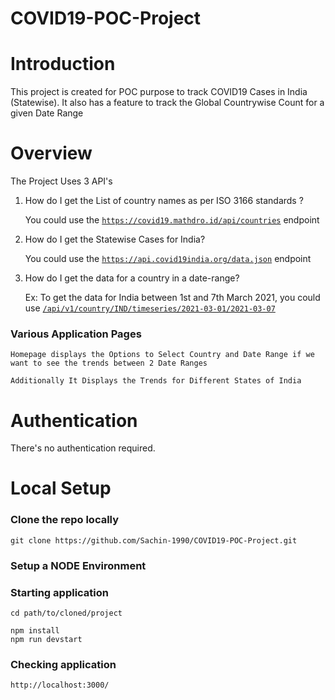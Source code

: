 # COVID19-POC-Project

# Introduction
This project is created for POC purpose to track COVID19 Cases in India (Statewise).
It also has a feature to track the Global Countrywise Count for a given Date Range

# Overview
The Project Uses 3 API's
1) How do I get the List of country names as per ISO 3166 standards ?
    
   You could use the [`https://covid19.mathdro.id/api/countries`](https://covid19.mathdro.id/api/countries) endpoint
   
2) How do I get the Statewise Cases for India?
    
   You could use the [`https://api.covid19india.org/data.json`](https://api.covid19india.org/data.json) endpoint

3) How do I get the data for a country in a date-range?

    Ex: To get the data for India between 1st and 7th March 2021, you could use [`/api/v1/country/IND/timeseries/2021-03-01/2021-03-07`](https://covidapi.info/api/v1/country/IND/timeseries/2021-03-01/2021-03-07)

### Various Application Pages
```
Homepage displays the Options to Select Country and Date Range if we want to see the trends between 2 Date Ranges

Additionally It Displays the Trends for Different States of India

```
	
# Authentication
There's no authentication required.

# Local Setup

### Clone the repo locally
`git clone https://github.com/Sachin-1990/COVID19-POC-Project.git`

### Setup a NODE Environment

### Starting application
```
cd path/to/cloned/project

npm install
npm run devstart
```

### Checking application
```
http://localhost:3000/
```
